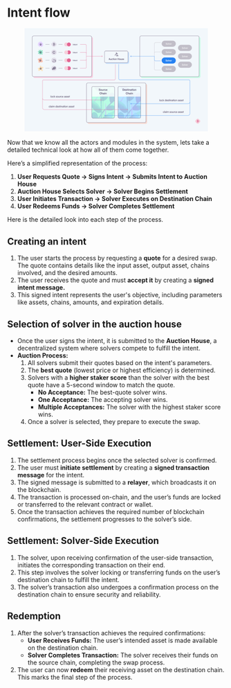 # Intent flow

<figure><img src="../../.gitbook/assets/garden protocol.png" alt=""><figcaption></figcaption></figure>

Now that we know all the actors and modules in the system, lets take a detailed technical look at how all of them come together.&#x20;

Here’s a simplified representation of the process:

1. **User Requests Quote → Signs Intent → Submits Intent to Auction House**
2. **Auction House Selects Solver → Solver Begins Settlement**
3. **User Initiates Transaction → Solver Executes on Destination Chain**
4. **User Redeems Funds → Solver Completes Settlement**

Here is the detailed look into each step of the process.

## **Creating an intent**

1. The user starts the process by requesting a **quote** for a desired swap. The quote contains details like the input asset, output asset, chains involved, and the desired amounts.
2. The user receives the quote and must **accept it** by creating a **signed intent message.**
3. This signed intent represents the user's objective, including parameters like assets, chains, amounts, and expiration details.

## **Selection of solver in the auction house**

* Once the user signs the intent, it is submitted to the **Auction House**, a decentralized system where solvers compete to fulfill the intent.
* **Auction Process:**
  1. All solvers submit their quotes based on the intent's parameters.
  2. The **best quote** (lowest price or highest efficiency) is determined.
  3. Solvers with a **higher staker score** than the solver with the best quote have a 5-second window to match the quote.
     * **No Acceptance:** The best-quote solver wins.
     * **One Acceptance:** The accepting solver wins.
     * **Multiple Acceptances:** The solver with the highest staker score wins.
  4. Once a solver is selected, they prepare to execute the swap.

## **Settlement: User-Side Execution**

1. The settlement process begins once the selected solver is confirmed.
2. The user must **initiate settlement** by creating a **signed transaction message** for the intent.
3. The signed message is submitted to a **relayer**, which broadcasts it on the blockchain.
4. The transaction is processed on-chain, and the user’s funds are locked or transferred to the relevant contract or wallet.
5. Once the transaction achieves the required number of blockchain confirmations, the settlement progresses to the solver’s side.

## **Settlement: Solver-Side Execution**

1. The solver, upon receiving confirmation of the user-side transaction, initiates the corresponding transaction on their end.
2. This step involves the solver locking or transferring funds on the user’s destination chain to fulfill the intent.
3. The solver’s transaction also undergoes a confirmation process on the destination chain to ensure security and reliability.

## **Redemption**

1. After the solver’s transaction achieves the required confirmations:
   * **User Receives Funds:** The user’s intended asset is made available on the destination chain.
   * **Solver Completes Transaction:** The solver receives their funds on the source chain, completing the swap process.
2. The user can now **redeem** their receiving asset on the destination chain. This marks the final step of the process.
